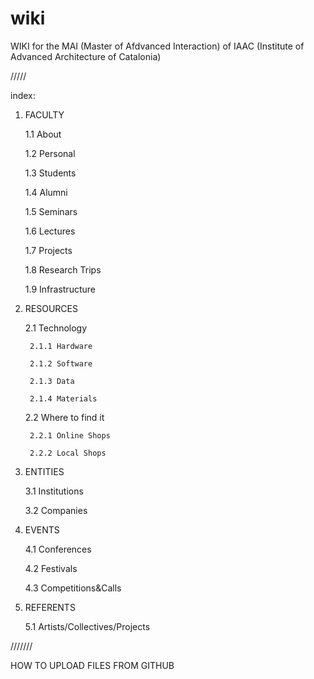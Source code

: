 # wiki

WIKI for the MAI (Master of Afdvanced Interaction) of IAAC (Institute of Advanced Architecture of Catalonia)

/////

index:

1. FACULTY

	1.1 About

	1.2 Personal

	1.3 Students

	1.4 Alumni

	1.5 Seminars

	1.6 Lectures

	1.7 Projects

	1.8 Research Trips

	1.9 Infrastructure

2. RESOURCES

	2.1 Technology

		2.1.1 Hardware

		2.1.2 Software

		2.1.3 Data

		2.1.4 Materials

	2.2 Where to find it

		2.2.1 Online Shops

		2.2.2 Local Shops

3. ENTITIES

	3.1 Institutions

	3.2 Companies

4. EVENTS

	4.1 Conferences

	4.2 Festivals

	4.3 Competitions&Calls

5. REFERENTS

	5.1 Artists/Collectives/Projects

///////

HOW TO UPLOAD FILES FROM GITHUB



